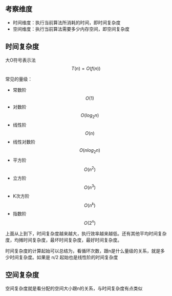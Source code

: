 ## 考察维度
- 时间维度：执行当前算法所消耗的时间，即时间复杂度
- 空间维度：执行当前算法需要多少内存空间，即空间复杂度

## 时间复杂度
大O符号表示法 $$T(n) = O(f(n)) $$

常见的量级：
- 常数阶$$O(1)$$
- 对数阶$$O(log_2n)$$
- 线性阶$$O(n)$$
- 线性对数阶$$O(nlog_2n)$$
- 平方阶$$O(n^2)$$
- 立方阶$$O(n^3)$$
- K次方阶$$O(n^k)$$
- 指数阶$$O(2^n)$$

上面从上到下，时间复杂度越来越大，执行效率越来越低。还有其他平均时间复杂度，均摊时间复杂度，最坏时间复杂度，最好时间复杂度。

时间复杂度的计算起始可以总结为，看循环次数，跟n是什么量级的关系，就是多少时间复杂度。如果是 n/2 起始也是线性阶的时间复杂度

## 空间复杂度
空间复杂度就是看分配的空间大小跟n的关系，与时间复杂度有点类似


